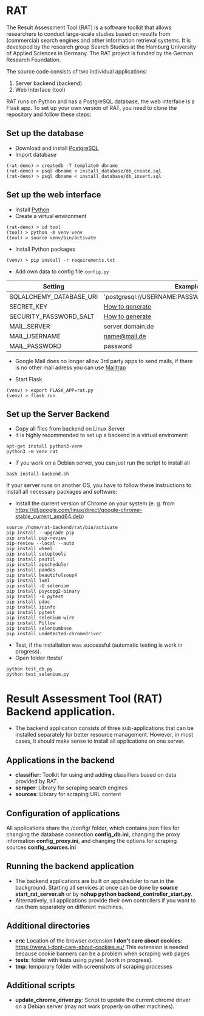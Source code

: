 # RAT

The Result Assessment Tool (RAT) is a software toolkit that allows researchers to conduct large-scale studies based on results from (commercial) search engines and other information retrieval systems. It is developed by the research group Search Studies at the Hamburg University of Applied Sciences in Germany. The RAT project is funded by the German Research Foundation.

The source code consists of two individual applications:

1. Server backend (backend)
2. Web Interface (tool)

RAT runs on Python and has a PostgreSQL database, the web interface is a Flask app.
To set up your own version of RAT, you need to clone the repository and follow these steps:

## Set up the database
- Download and install [PostgreSQL](https://www.postgresql.org/download/)
- Import database
```
(rat-demo) > createdb -T template0 dbname
(rat-demo) > psql dbname < install_database/db_create.sql
(rat-demo) > psql dbname < install_database/db_insert.sql
```

## Set up the web interface
- Install [Python](https://www.python.org/downloads/)
- Create a virtual environment
```
(rat-demo) > cd tool
(tool) > python -m venv venv
(tool) > source venv/bin/activate
```
- Install Python packages
```
(venv) > pip install -r requirements.txt
```
- Add own data to config file `config.py`

| Setting | Example |
| ---- | ---- |
| SQLALCHEMY_DATABASE_URI | 'postgresql://USERNAME:PASSWORD@SERVER/DBNAME' |
| SECRET_KEY | [How to generate](https://flask-security-too.readthedocs.io/en/stable/quickstart.html#sqlalchemy-application) |
| SECURITY_PASSWORD_SALT | [How to generate](https://flask-security-too.readthedocs.io/en/stable/quickstart.html#sqlalchemy-application) |
| MAIL_SERVER | server.domain.de |
| MAIL_USERNAME | name@mail.de |
| MAIL_PASSWORD | password |

* Google Mail does no longer allow 3rd party apps to send mails, if there is no other mail adress you can use [Mailtrap](https://mailtrap.io/)
- Start Flask
```
(venv) > export FLASK_APP=rat.py
(venv) > flask run
```

## Set up the Server Backend

- Copy all files from backend on Linux Server
- It is highly recommended to set up a backend in a virtual enviroment:
```
apt-get install python3-venv
python3 -m venv rat
```
- If you work on a Debian server, you can just run the script to install all 
```
bash install-backend.sh
```
If your server runs on another OS, you have to follow these instructions to install all necessary packages and software:
- Install the current version of Chrome on your system (e. g. from https://dl.google.com/linux/direct/google-chrome-stable_current_amd64.deb)
```
source /home/rat-backend/rat/bin/activate
pip install --upgrade pip
pip install pip-review
pip-review --local --auto
pip install wheel
pip install setuptools
pip install psutil
pip install apscheduler
pip install pandas
pip install beautifulsoup4
pip install lxml
pip install -U selenium
pip install psycopg2-binary
pip install -U pytest
pip install pdoc
pip install ipinfo
pip install pytest
pip install selenium-wire
pip install Pillow
pip install seleniumbase
pip install undetected-chromedriver
```
- Test, if the installation was successful (automatic testing is work in progress).
- Open folder /tests/
```
python test_db.py
python test_selenium.py
```

# Result Assessment Tool (RAT) Backend application.
- The backend application consists of three sub-applications that can be installed separately for better resource management. However, in most cases, it should make sense to install all applications on one server.

## Applications in the backend
- **classifier**: Toolkit for using and adding classifiers based on data provided by RAT.
- **scraper**: Library for scraping search engines
- **sources**: Library for scraping URL content

## Configuration of applications
All applications share the /config/ folder, which contains json files for changing the database connection **config_db.ini**, changing the proxy information **config_proxy.ini**, and changing the options for scraping sources **config_sources.ini**

## Running the backend application
- The backend applications are built on appsheduler to run in the background. Starting all services at once can be done by **source start_rat_server.sh** or by **nohup python backend_controller_start.py**.
- Alternatively, all applications provide their own controllers if you want to run them separately on different machines.

## Additional directories
- **crx**: Location of the browser extension **I don't care about cookies**: https://www.i-dont-care-about-cookies.eu/ This extension is needed because cookie banners can be a problem when scraping web pages
- **tests**: folder with tests using pytest (work in progress).
- **tmp**: temporary folder with screenshots of scraping processes

## Additional scripts
- **update_chrome_driver.py**: Script to update the current chrome driver on a Debian server (may not work properly on other machines).

